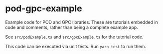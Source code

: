 # pod-gpc-example

Example code for POD and GPC libraries. These are tutorials embedded in
code and comments, rather than being a complete example app.

See `src/podExample.ts` and `src/gpcExample.ts` for the tutorial code.

This code can be executed via unit tests. Run `yarn test` to run them.
